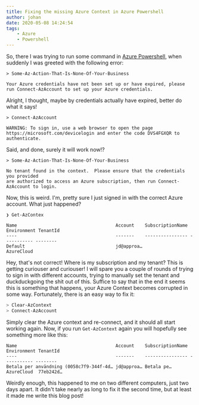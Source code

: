 ```yaml
---
title: Fixing the missing Azure Context in Azure Powershell
author: johan
date: 2020-05-08 14:24:54
tags: 
    - Azure
    - Powershell
---
```


So, there I was trying to run some command in [Azure Powershell](https://docs.microsoft.com/en-us/powershell/azure/?view=azps-3.8.0), when suddenly I was greeted with the following error:

`> Some-Az-Action-That-Is-None-Of-Your-Business`

    Your Azure credentials have not been set up or have expired, please
    run Connect-AzAccount to set up your Azure credentials.

Alright, I thought, maybe by credentials actually have expired, better do what it says!

`> Connect-AzAccount`

    WARNING: To sign in, use a web browser to open the page 
    https://microsoft.com/devicelogin and enter the code DVS4FGXQR to authenticate.

Said, and done, surely it will work now!?

`> Some-Az-Action-That-Is-None-Of-Your-Business`

    No tenant found in the context.  Please ensure that the credentials you provided
    are authorized to access an Azure subscription, then run Connect-AzAccount to login.

Now, this is weird. I'm, pretty sure I just signed in with the correct Azure account. What just happened?

`❯ Get-AzContex`

    Name                                     Account    SubscriptionName Environment TenantId
    ----                                     -------    ---------------- ----------- --------
    Default                                  jd@approa…                  AzureCloud

Hey, that's not correct! Where is my subscription and my tenant? This is getting curiouser and curiouser! I will spare you a couple of rounds of trying to sign in with different accounts, trying to manually set the tenant and duckduckgoing the shit out of this. Suffice to say that in the end it seems this is something that happens, your Azure Context becomes corrupted in some way. Fortunately, there is an easy way to fix it:

```PowerShell
> Clear-AzContext
> Connect-AzAccount
```

Simply clear the Azure context and re-connect, and it should all start working again. Now, if you run `Get-AzContext` again you will hopefully see something more like this:

    Name                                     Account    SubscriptionName Environment TenantId
    ----                                     -------    ---------------- ----------- --------
    Betala per användning (0058c7f9-344f-4d… jd@approa… Betala pe…       AzureCloud  77eb242d…

Weirdly enough, this happened to me on two different computers, just two days apart. It didn't take nearly as long to fix it the second time, but at least it made me write this blog post!

